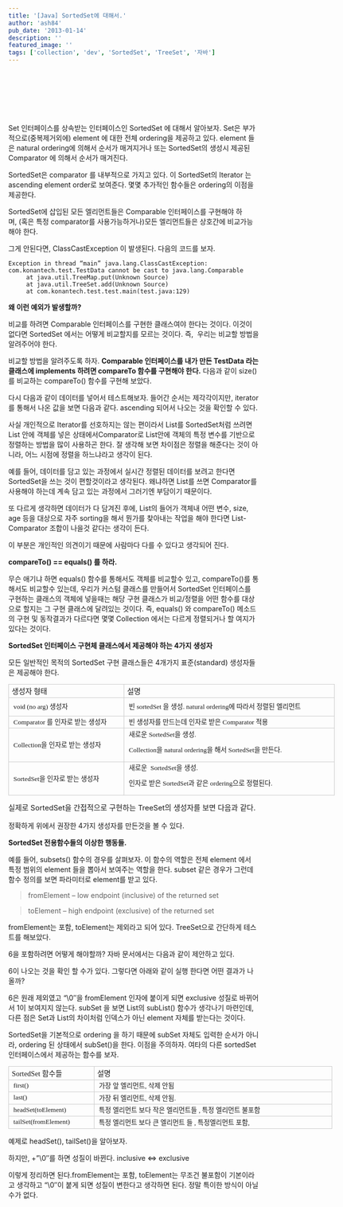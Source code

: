 ```yaml
---
title: '[Java] SortedSet에 대해서.'
author: 'ash84'
pub_date: '2013-01-14'
description: ''
featured_image: ''
tags: ['collection', 'dev', 'SortedSet', 'TreeSet', '자바']
---
```


<script async src="//pagead2.googlesyndication.com/pagead/js/adsbygoogle.js"></script>
<!-- 페이지내_긴_배너 -->
<ins class="adsbygoogle"
     style="display:inline-block;width:728px;height:90px"
     data-ad-client="ca-pub-8699046198561974"
     data-ad-slot="5480877276"></ins>
<script>
(adsbygoogle = window.adsbygoogle || []).push({});
</script>

Set 인터페이스를 상속받는 인터페이스인 SortedSet 에 대해서 알아보자. Set은 부가적으로(중복제거외에) element 에 대한 전체 ordering을 제공하고 있다. element 들은 natural ordering에 의해서 순서가 매겨지거나 또는 SortedSet의 생성시 제공된 Comparator 에 의해서 순서가 매겨진다. 
 

SortedSet은 comparator 를 내부적으로 가지고 있다. 이 SortedSet의 Iterator 는 ascending element order로 보여준다. 몇몇 추가적인 함수들은 ordering의 이점을 제공한다. 

 

SortedSet에 삽입된 모든 엘리먼트들은 Comparable 인터페이스를 구현해야 하며, (혹은 특정 comparator를 사용가능하거나)모든 엘리먼트들은 상호간에 비교가능해야 한다.

 
그게 안된다면, ClassCastException 이 발생된다. 다음의 코드를 보자.  

<script src="https://gist.github.com/4527233.js"></script>

```
Exception in thread “main” java.lang.ClassCastException: com.konantech.test.TestData cannot be cast to java.lang.Comparable
     at java.util.TreeMap.put(Unknown Source)
     at java.util.TreeSet.add(Unknown Source)
     at com.konantech.test.test.main(test.java:129)
```

 

**왜 이런 예외가 발생할까?**

비교를 하려면 Comparable 인터페이스를 구현한 클래스여야 한다는 것이다. 이것이 없다면 SortedSet 에서는 어떻게 비교할지를 모르는 것이다. 즉,  우리는 비교할 방법을 알려주어야 한다. 

비교할 방법을 알려주도록 하자. **Comparable 인터페이스를 내가 만든 TestData 라는 클래스에 implements 하려면 compareTo 함수를 구현해야 한다.** 다음과 같이 size()를 비교하는 compareTo() 함수를 구현해 보았다.
 
다시 다음과 같이 데이터를 넣어서 테스트해보자. 들어간 순서는 제각각이지만, iterator를 통해서 나온 값을 보면 다음과 같다. ascending 되어서 나오는 것을 확인할 수 있다. 

<script src="https://gist.github.com/4527257.js"></script>

 

 사실 개인적으로 Iterator를 선호하지는 않는 편이라서 List를 SortedSet처럼 쓰려면 List 안에 객체를 넣은 상태에서Comparator로 List안에 객체의 특정 변수를 기반으로 정렬하는 방법을 많이 사용하곤 한다. 잘 생각해 보면 차이점은 정렬을 해준다는 것이 아니라, 어느 시점에 정렬을 하느냐라고 생각이 된다.  

예를 들어, 데이터를 담고 있는 과정에서 실시간 정렬된 데이터를 보려고 한다면 SortedSet을 쓰는 것이 편할것이라고 생각된다. 왜냐하면 List를 쓰면 Comparator를 사용해야 하는데 계속 담고 있는 과정에서 그러기엔 부담이기 때문이다.  

또 다르게 생각하면 데이터가 다 담겨진 후에, List의 들어가 객체내 어떤 변수, size, age 등을 대상으로 자주 sorting을 해서 뭔가를 찾아내는 작업을 해야 한다면 List-Comparator 조합이 나을것 같다는 생각이 든다.
 

이 부분은 개인적인 의견이기 때문에 사람마다 다를 수 있다고 생각되어 진다.  


**compareTo() == equals() 를 하라.**


무슨 애기냐 하면 equals() 함수를 통해서도 객체를 비교할수 있고, compareTo()를 통해서도 비교할수 있는데, 우리가 커스텀 클래스를 만들어서 SortedSet 인터페이스를 구현하는 클래스의 객체에 넣을때는 해당 구현 클래스가 비교/정렬을 어떤 함수를 대상으로 할지는 그 구현 클래스에 달려있는 것이다. 즉, equals() 와 compareTo() 메소드의 구현 및 동작결과가 다르다면 몇몇 Collection 에서는 다르게 정렬되거나 할 여지가 있다는 것이다.  

**SortedSet 인터페이스 구현체 클래스에서 제공해야 하는 4가지 생성자**


모든 일반적인 목적의 SortedSet 구현 클래스들은 4개가지 표준(standard) 생성자들은 제공해야 한다.


<table align="justify" border="0" cellpadding="0" cellspacing="0" class="txc-table" style="border: none; border-collapse: collapse; font-family: 돋움; font-size: 12px; width: 656px;" width="656"><tbody><tr><td style="width: 227px; height: 26px; border: 1px solid rgb(204, 204, 204);"><span style="font-size: 11pt;">생성자 형태</span></td><td style="width: 428px; height: 26px; border-bottom-width: 1px; border-bottom-style: solid; border-bottom-color: rgb(204, 204, 204); border-right-width: 1px; border-right-style: solid; border-right-color: rgb(204, 204, 204); border-top-width: 1px; border-top-style: solid; border-top-color: rgb(204, 204, 204);"><span style="font-size: 11pt;">설명</span></td></tr><tr><td style="width: 227px; height: 37px; border-bottom-width: 1px; border-bottom-style: solid; border-bottom-color: rgb(204, 204, 204); border-right-width: 1px; border-right-style: solid; border-right-color: rgb(204, 204, 204); border-left-width: 1px; border-left-style: solid; border-left-color: rgb(204, 204, 204);"><span style="font-size: 10pt;"> void (no arg) 생성자</span>

</td><td style="width: 428px; height: 37px; border-bottom-width: 1px; border-bottom-style: solid; border-bottom-color: rgb(204, 204, 204); border-right-width: 1px; border-right-style: solid; border-right-color: rgb(204, 204, 204);"><span style="font-size: 10pt;"> 빈 sortedSet 을 생성. natural ordering에 따라서 정렬된 엘리먼트</span>

</td></tr><tr><td style="width: 227px; height: 24px; border-bottom-width: 1px; border-bottom-style: solid; border-bottom-color: rgb(204, 204, 204); border-right-width: 1px; border-right-style: solid; border-right-color: rgb(204, 204, 204); border-left-width: 1px; border-left-style: solid; border-left-color: rgb(204, 204, 204);"><span style="font-size: 10pt;"> Comparator 를 인자로 받는 생성자</span>

</td><td style="width: 428px; height: 24px; border-bottom-width: 1px; border-bottom-style: solid; border-bottom-color: rgb(204, 204, 204); border-right-width: 1px; border-right-style: solid; border-right-color: rgb(204, 204, 204);"><span style="font-size: 10pt;"> 빈 생성자를 만드는데 인자로 받은 Comparator 적용</span>

</td></tr><tr><td style="width: 227px; height: 24px; border-bottom-width: 1px; border-bottom-style: solid; border-bottom-color: rgb(204, 204, 204); border-right-width: 1px; border-right-style: solid; border-right-color: rgb(204, 204, 204); border-left-width: 1px; border-left-style: solid; border-left-color: rgb(204, 204, 204);"><span style="font-size: 10pt;"> Collection을 인자로 받는 생성자</span>

</td><td style="width: 428px; height: 24px; border-bottom-width: 1px; border-bottom-style: solid; border-bottom-color: rgb(204, 204, 204); border-right-width: 1px; border-right-style: solid; border-right-color: rgb(204, 204, 204);"><span style="font-size: 10pt;"> 새로운 SortedSet을 생성. </span>

<span style="font-size: 10pt;"> Collection을 natural ordering을 해서 SortedSet을 만든다. </span>

</td></tr><tr><td style="width: 227px; height: 24px; border-bottom-width: 1px; border-bottom-style: solid; border-bottom-color: rgb(204, 204, 204); border-right-width: 1px; border-right-style: solid; border-right-color: rgb(204, 204, 204); border-left-width: 1px; border-left-style: solid; border-left-color: rgb(204, 204, 204);"><span style="font-size: 10pt;"> SortedSet을 인자로 받는 생성자</span>

</td><td style="width: 428px; height: 24px; border-bottom-width: 1px; border-bottom-style: solid; border-bottom-color: rgb(204, 204, 204); border-right-width: 1px; border-right-style: solid; border-right-color: rgb(204, 204, 204);"><span style="font-size: 10pt;"> 새로운  SortedSet을 생성.</span>

<span style="font-size: 10pt;"> 인자로 받은 SortedSet과 같은 ordering으로 정렬된다. </span>

</td></tr></tbody></table><span style="font-size: 9pt; line-height: 1.5;">  
</span>

<span style="font-size: 11pt; line-height: 1.5;">실제로 SortedSet을 간접적으로 구현하는 TreeSet의 생성자를 보면 다음과 같다. </span>


<script src="https://gist.github.com/4527267.js"></script>  

정확하게 위에서 권장한 4가지 생성자를 만든것을 볼 수 있다. 

**SortedSet 전용함수들의 이상한 행동들.**


예를 들어, subsets() 함수의 경우를 살펴보자. 이 함수의 역할은 전체 element 에서 특정 범위의 element 들을 뽑아서 보여주는 역할을 한다. subset 같은 경우가 그런데 함수 정의를 보면 파라미터로 element를 받고 있다.

> fromElement – low endpoint (inclusive) of the returned set

> toElement – high endpoint (exclusive) of the returned set
 

fromElement는 포함, toElement는 제외라고 되어 있다. TreeSet으로 간단하게 테스트를 해보았다.  
 
<script src="https://gist.github.com/4527281.js"></script>  
 
6을 포함하려면 어떻게 해야할까? 자바 문서에서는 다음과 같이 제안하고 있다. </span>
   
<script src="https://gist.github.com/4527282.js"></script>  


6이 나오는 것을 확인 할 수가 있다. 그렇다면 아래와 같이 실행 한다면 어떤 결과가 나올까? 
 
<script src="https://gist.github.com/4527285.js"></script></span>

6은 원래 제외였고 “\0″을 fromElement 인자에 붙이게 되면 exclusive 성질로 바뀌어서 1이 보여지지 않는다. subSet 을 보면 List의 subList() 함수가 생각나기 마련인데, 다른 점은 Set과 List의 차이처럼 인덱스가 아닌 element 자체를 받는다는 것이다. 


SortedSet을 기본적으로 ordering 을 하기 때문에 subSet 자체도 입력한 순서가 아니라, ordering 된 상태에서 subSet()을 한다. 이점을 주의하자. 여타의 다른 sortedSet 인터페이스에서 제공하는 함수를 보자.  
 

<table align="justify" border="0" cellpadding="0" cellspacing="0" class="txc-table" style="border: none; border-collapse: collapse; font-family: 돋움; font-size: 12px; width: 651px;" width="651"><tbody><tr><td style="width: 161px; height: 24px; border: 1px solid rgb(204, 204, 204);"><span style="font-size: 11pt;">SortedSet 함수들</span>

</td><td style="width: 489px; height: 24px; border-bottom-width: 1px; border-bottom-style: solid; border-bottom-color: rgb(204, 204, 204); border-right-width: 1px; border-right-style: solid; border-right-color: rgb(204, 204, 204); border-top-width: 1px; border-top-style: solid; border-top-color: rgb(204, 204, 204);"><span style="font-size: 11pt;">설명</span></td></tr><tr><td style="width: 161px; height: 24px; border-bottom-width: 1px; border-bottom-style: solid; border-bottom-color: rgb(204, 204, 204); border-right-width: 1px; border-right-style: solid; border-right-color: rgb(204, 204, 204); border-left-width: 1px; border-left-style: solid; border-left-color: rgb(204, 204, 204);"><span style="font-size: 10pt;"> first() </span></td><td style="width: 489px; height: 24px; border-bottom-width: 1px; border-bottom-style: solid; border-bottom-color: rgb(204, 204, 204); border-right-width: 1px; border-right-style: solid; border-right-color: rgb(204, 204, 204);"><span style="font-size: 10pt;"> 가장 앞 엘리먼트, 삭제 안됨</span></td></tr><tr><td style="width: 161px; height: 23px; border-bottom-width: 1px; border-bottom-style: solid; border-bottom-color: rgb(204, 204, 204); border-right-width: 1px; border-right-style: solid; border-right-color: rgb(204, 204, 204); border-left-width: 1px; border-left-style: solid; border-left-color: rgb(204, 204, 204);"><span style="font-size: 10pt;"> last() </span></td><td style="width: 489px; height: 23px; border-bottom-width: 1px; border-bottom-style: solid; border-bottom-color: rgb(204, 204, 204); border-right-width: 1px; border-right-style: solid; border-right-color: rgb(204, 204, 204);"><span style="font-size: 10pt;"> 가장 뒤 엘리먼트, 삭제 안됨.</span></td></tr><tr><td style="width: 161px; height: 24px; border-bottom-width: 1px; border-bottom-style: solid; border-bottom-color: rgb(204, 204, 204); border-right-width: 1px; border-right-style: solid; border-right-color: rgb(204, 204, 204); border-left-width: 1px; border-left-style: solid; border-left-color: rgb(204, 204, 204);"><span style="font-size: 10pt;"> headSet(toElement)</span></td><td style="width: 489px; height: 24px; border-bottom-width: 1px; border-bottom-style: solid; border-bottom-color: rgb(204, 204, 204); border-right-width: 1px; border-right-style: solid; border-right-color: rgb(204, 204, 204);"><span style="font-size: 10pt;"> 특정 엘리먼트 보다 작은 엘리먼트들 , 특정 엘리먼트 불포함</span></td></tr><tr><td style="width: 161px; height: 24px; border-bottom-width: 1px; border-bottom-style: solid; border-bottom-color: rgb(204, 204, 204); border-right-width: 1px; border-right-style: solid; border-right-color: rgb(204, 204, 204); border-left-width: 1px; border-left-style: solid; border-left-color: rgb(204, 204, 204);"><span style="font-size: 10pt;"> tailSet(fromElement)</span></td><td style="width: 489px; height: 24px; border-bottom-width: 1px; border-bottom-style: solid; border-bottom-color: rgb(204, 204, 204); border-right-width: 1px; border-right-style: solid; border-right-color: rgb(204, 204, 204);"><span style="font-size:10pt;"> 특정 엘리먼트 보다 큰 엘리먼트 들 , 특정엘리먼트 포함, </span></td></tr></tbody></table> 


예제로 headSet(), tailSet()을 알아보자.

<script src="https://gist.github.com/4527292.js"></script>  

<script src="https://gist.github.com/4527293.js"></script>  

하지만, +”\0″를 하면 성질이 바뀐다. inclusive <=> exclusive

이렇게 정리하면 된다.fromElement는 포함, toElement는 무조건 불포함이 기본이라고 생각하고 “\0″이 붙게 되면 성질이 변한다고 생각하면 된다. 정말 특이한 방식이 아닐수가 없다.
  
